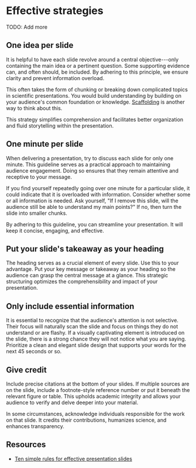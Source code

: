 # Effective strategies

TODO: Add more

## One idea per slide

It is helpful to have each slide revolve around a central objective---only containing the main idea or a pertinent question.
Some supporting evidence can, and often should, be included.
By adhering to this principle, we ensure clarity and prevent information overload.

This often takes the form of chunking or breaking down complicated topics in scientific presentations.
You would build understanding by building on your audience's common foundation or knowledge.
[Scaffolding](https://en.wikipedia.org/wiki/Instructional_scaffolding) is another way to think about this.

This strategy simplifies comprehension and facilitates better organization and fluid storytelling within the presentation.

## One minute per slide

When delivering a presentation, try to discuss each slide for only one minute.
This guideline serves as a practical approach to maintaining audience engagement.
Doing so ensures that they remain attentive and receptive to your message.

If you find yourself repeatedly going over one minute for a particular slide, it could indicate that it is overloaded with information.
Consider whether some or all information is needed.
Ask yourself, "If I remove this slide, will the audience still be able to understand my main points?"
If no, then turn the slide into smaller chunks.

By adhering to this guideline, you can streamline your presentation.
It will keep it concise, engaging, and effective.

## Put your slide's takeaway as your heading

The heading serves as a crucial element of every slide.
Use this to your advantage.
Put your key message or takeaway as your heading so the audience can grasp the central message at a glance.
This strategic structuring optimizes the comprehensibility and impact of your presentation.

## Only include essential information

It is essential to recognize that the audience's attention is not selective.
Their focus will naturally scan the slide and focus on things they do not understand or are flashy.
If a visually captivating element is introduced on the slide, there is a strong chance they will not notice what you are saying.
Prioritize a clean and elegant slide design that supports your words for the next 45 seconds or so.

## Give credit

Include precise citations at the bottom of your slides.
If multiple sources are on the slide, include a footnote-style reference number or put it beneath the relevant figure or table.
This upholds academic integrity and allows your audience to verify and delve deeper into your material.

In some circumstances, acknowledge individuals responsible for the work on that slide.
It credits their contributions, humanizes science, and enhances transparency.

## Resources

-   [Ten simple rules for effective presentation slides](https://doi.org/10.1371/journal.pcbi.1009554)
